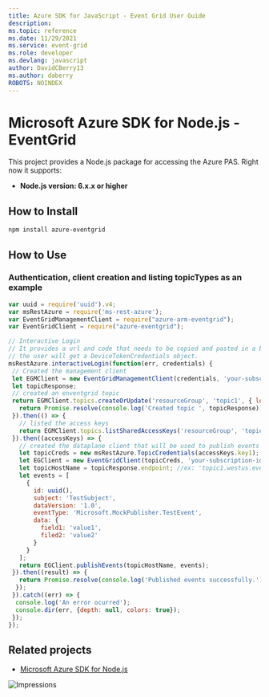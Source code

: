 ```yaml
---
title: Azure SDK for JavaScript - Event Grid User Guide
description: 
ms.topic: reference
ms.date: 11/29/2021
ms.service: event-grid
ms.role: developer
ms.devlang: javascript
author: DavidCBerry13
ms.author: daberry
ROBOTS: NOINDEX
---
```

# Microsoft Azure SDK for Node.js - EventGrid

This project provides a Node.js package for accessing the Azure PAS. Right now it supports:
- **Node.js version: 6.x.x or higher**

## How to Install

```bash
npm install azure-eventgrid
```

## How to Use

### Authentication, client creation and listing topicTypes as an example

 ```javascript
 var uuid = require('uuid').v4;
 var msRestAzure = require('ms-rest-azure');
 var EventGridManagementClient = require("azure-arm-eventgrid");
 var EventGridClient = require("azure-eventgrid");
 
 // Interactive Login
 // It provides a url and code that needs to be copied and pasted in a browser and authenticated over there. If successful, 
 // the user will get a DeviceTokenCredentials object.
 msRestAzure.interactiveLogin(function(err, credentials) {
  // Created the management client
  let EGMClient = new EventGridManagementClient(credentials, 'your-subscription-id');
  let topicResponse;
  // created an enventgrid topic
  return EGMClient.topics.createOrUpdate('resourceGroup', 'topic1', { location: 'westus' }).then((topicResponse) => {
    return Promise.resolve(console.log('Created topic ', topicResponse));
  }).then(() => {
    // listed the access keys
    return EGMClient.topics.listSharedAccessKeys('resourceGroup', 'topic1')
  }).then((accessKeys) => {
    // created the dataplane client that will be used to publish events
    let topicCreds = new msRestAzure.TopicCredentials(accessKeys.key1);
    let EGClient = new EventGridClient(topicCreds, 'your-subscription-id');
    let topicHostName = topicResponse.endpoint; //ex: 'topic1.westus.eventgrid.azure.net'
    let events = [
      {
        id: uuid(),
        subject: 'TestSubject',
        dataVersion: '1.0',
        eventType: 'Microsoft.MockPublisher.TestEvent',
        data: {
          field1: 'value1',
          filed2: 'value2'
        }
      }
    ];
    return EGClient.publishEvents(topicHostName, events);
  }).then((result) => {
    return Promise.resolve(console.log('Published events successfully.'));
   });
  }).catch((err) => {
   console.log('An error ocurred');
   console.dir(err, {depth: null, colors: true});
  });
});
```

## Related projects

- [Microsoft Azure SDK for Node.js](https://github.com/Azure/azure-sdk-for-node)


![Impressions](https://azure-sdk-impressions.azurewebsites.net/api/impressions/azure-sdk-for-node%2Flib%2Fservices%2Feventgrid%2FREADME.png)
